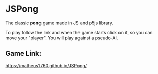 # JSPong

The classic **pong** game made in JS and p5js library.

To play follow the link and when the game starts click on it, so you can move your "player". You will play against a pseudo-AI.

## Game Link:

https://matheus1760.github.io/JSPong/
